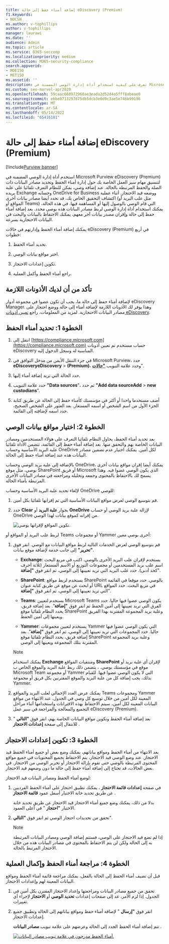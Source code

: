 ```yaml
---
title: إضافة أمناء حفظ إلى حالة eDiscovery (Premium)
f1.keywords:
- NOCSH
ms.author: v-tophillips
author: v-tophillips
manager: laurawi
ms.date: ''
audience: Admin
ms.topic: article
ms.service: O365-seccomp
ms.localizationpriority: medium
ms.collection: M365-security-compliance
search.appverid:
- MOE150
- MET150
ms.assetid: ''
description: تعرف على كيفية استخدام أداة إدارة الوصي المضمنة في Microsoft Purview eDiscovery (Premium) لتنسيق مهام سير العمل وتحديد مصادر البيانات ذات الصلة في حالة ما.
ms.custom: seo-marvel-apr2020
ms.openlocfilehash: 59caac668972968ae3eada2d52d4a5fff8abeae0
ms.sourcegitcommit: ebbe8713297675db5dcb3e0d9c3ae5e746b99196
ms.translationtype: MT
ms.contentlocale: ar-SA
ms.lasthandoff: 05/14/2022
ms.locfileid: "65416101"
---
```

# <a name="add-custodians-to-an-ediscovery-premium-case"></a>إضافة أمناء حفظ إلى حالة eDiscovery (Premium)

[!include[Purview banner](../includes/purview-rebrand-banner.md)]

استخدم أداة إدارة الوصي المضمنة في Microsoft Purview eDiscovery (Premium) لتنسيق مهام سير العمل الخاصة بك حول إدارة أمناء الحفظ وتحديد مصادر البيانات ذات الصلة والحفظ المرتبطة بالحالة. عند إضافة وصي، يمكن للنظام التعرف تلقائيا على علبة بريده Exchange وحسابه OneDrive for Business ووضعه قيد الاحتجاز. أثناء عملية اكتشاف التحقيق الخاص بك، قد تحدد أيضا مصادر بيانات أخرى (مثل علب البريد أو المواقع أو Teams) التي قام الوصي بالوصول إليها أو المساهمة فيها. في هذه الحالة، يمكنك استخدام أداة إدارة الوصي لربط مصادر البيانات هذه بوصي محدد. بعد إضافة أمناء حفظ إلى حالة وإقران مصدر بيانات آخر معهم، يمكنك الاحتفاظ بالبيانات والبحث في البيانات الاحتجازية بسرعة.

يمكنك إضافة أمناء الحفظ وإدارتهم في حالات eDiscovery (Premium) في أربع خطوات:

1. تحديد أمناء الحفظ.

2. اختر مواقع بيانات الوصي.

3. تكوين إعدادات الاحتجاز.

4. راجع أمناء الحفظ وأكمل العملية.

## <a name="make-sure-you-have-the-necessary-permissions"></a>تأكد من أن لديك الأذونات اللازمة

لإضافة أمناء حفظ إلى حالة ما، يجب أن تكون عضوا في مجموعة أدوار eDiscovery Manager. وهذا يوفر لك الأذونات اللازمة لإضافة أمناء إلى حالة ووضع احتجاز على مصادر البيانات الاحتجازية. لمزيد من المعلومات، راجع [تعيين أذونات eDiscovery](get-started-with-advanced-ediscovery.md#step-2-assign-ediscovery-permissions).

## <a name="step-1-identify-custodians"></a>الخطوة 1: تحديد أمناء الحفظ

1. انتقل إلى [https://compliance.microsoft.com](https://compliance.microsoft.com) حساب مستخدم تم تعيين أذونات eDiscovery المناسبة له وسجل الدخول إليه.

2. في جزء التنقل الأيمن من مدخل التوافق في Microsoft Purview، حدد **eDiscoveryeDiscovery** >  **(Premium)**، وحدد علامة التبويب [**"حالات**](https://go.microsoft.com/fwlink/p/?linkid=2173764)".

3. حدد الحالة التي تريد إضافة أمناء إليها.

4. حدد علامة التبويب **"Data sources**"، ثم حدد **"Add data sourceAdd** >  **new custodians**".

5. أضف مستخدما واحدا أو أكثر في مؤسستك كأمناء حفظ إلى الحالة عن طريق كتابة الجزء الأول من اسم الشخص أو اسمه المستعار. بعد العثور على الشخص الصحيح، حدد اسمه لإضافته إلى القائمة.

## <a name="step-2-choose-custodian-data-locations"></a>الخطوة 2: اختيار مواقع بيانات الوصي

بعد تحديد أمناء الحفظ، يحاول النظام تلقائيا التعرف على هؤلاء المستخدمين ومصادر البيانات الخاصة بهم والتحقق منها. بعد إضافة أمناء حفظ إلى القائمة، تتضمن الأداة تلقائيا علبة البريد الأساسية وحساب OneDrive لكل أمين. يمكنك اختيار عدم تضمين مصادر البيانات هذه عند إضافة أمناء حفظ إلى الحالة.

بالإضافة إلى علبة بريد الوصي وحساب OneDrive، يمكنك أيضا إقران مواقع بيانات أخرى بوصي، مثل موقع SharePoint أو فريق Microsoft الذي يكون الوصي عضوا فيه. وهذا يسمح لك بالاحتفاظ بالمحتوى وجمعه وتحليله ومراجعته في مصادر البيانات الأخرى المرتبطة بأمناء الحالة.

لإلغاء تحديد علبة البريد الأساسية وحساب OneDrive للوصي:

1. قم بتوسيع الوصي لعرض مواقع البيانات الأساسية التي تم إقرانها تلقائيا بكل أمين.

2. حدد **Clear** بجوار **علبة البريد** أو **OneDrive** لإزالة علبة بريد الوصي أو حساب OneDrive من إقرانه كموقع بيانات لهذا الوصي.

   ![تكوين المواقع لإقرانها بوصي.](../media/ConfigureCustodianLocations.png)

لربط علب البريد أو المواقع أو Teams أو مجموعات Yammer أخرى بوصي معين:

1. قم بتوسيع الوصي لعرض الخدمات التالية لربط مواقع البيانات مع الوصي. انقر فوق **"تحرير"** إلى جانب خدمة لإضافة موقع بيانات.

   - **Exchange**: يستخدم لإقران علب البريد الأخرى بالوصي. اكتب في مربع البحث اسم علب بريد المستخدمين أو مجموعات التوزيع أو الاسم المستعار (ثلاثة أحرف كحد أدنى). حدد علب البريد التي تريد تعيينها إلى الوصي، ثم انقر فوق **"إضافة**".

   - **SharePoint**: يستخدم لربط مواقع SharePoint بالوصي. حدد موقعا في القائمة أو ابحث عن موقع عن طريق كتابة عنوان URL في مربع البحث. حدد المواقع التي تريد تعيينها إلى الوصي، ثم انقر فوق **"إضافة**".

   - **Teams**: يستخدم لتعيين Microsoft Teams يكون الوصي عضوا فيها حاليا. حدد الفرق التي تريد تعيينها إلى أمين الحفظ ثم انقر فوق **"إضافة**". بعد إضافة فريق، يحدد النظام تلقائيا موقع SharePoint وعلبة بريد المجموعة المقترنة بهذا الفريق ويعينها إلى أمين الحفظ.

   - **Yammer**: يستخدم لتعيين مجموعات Yammer التي يكون الوصي عضوا فيها حاليا. حدد المجموعات التي تريد تعيينها إلى الوصي، ثم انقر فوق **"إضافة**". بعد إضافة فريق، يحدد النظام تلقائيا موقع SharePoint وعلبة بريد المجموعة المقترنة بتلك المجموعة ويعينها إلى الوصي.

   > [!NOTE]
   > يمكنك استخدام **Exchange** ومنتقيات المواقع **SharePoint** لإقران أي علبة بريد أو موقع في مؤسستك بوصي. ، يتضمن ذلك ربط علبة البريد والموقع الخاص ب Microsoft Team أو مجموعة Yammer التي لا يكون الوصي عضوا فيها. للقيام بذلك، يجب إضافة كل من علبة البريد والموقع المقترنين بكل فريق أو مجموعة Yammer.

2. يمكنك عرض العدد الإجمالي لعلب البريد والمواقع Teams ومجموعات Yammer المعينة لكل أمين من خلال توسيع كل وصي في الجدول. عند الانتهاء من مواقع البيانات المعينة لكل أمين، سيتم الاحتفاظ بهذه الاقترانات واستخدامها أثناء مراحل التجميع والمعالجة والمراجعة في سير عمل eDiscovery (Premium).

3. بعد إضافة أمناء الحفظ وتكوين مواقع البيانات الخاصة بهم، انقر فوق **"التالي** " للانتقال إلى صفحة **إعدادات الاحتجاز** .  

## <a name="step-3-configure-hold-settings"></a>الخطوة 3: تكوين إعدادات الاحتجاز

 بعد الانتهاء من أمناء الحفظ ومواقع بياناتهم، يمكنك وضع بعض أو جميع أمناء الحفظ قيد الاحتجاز. عند وضع الوصي قيد الاحتجاز، يتم الاحتفاظ بجميع المحتويات في جميع مواقع المحتوى المرتبطة بالوصي حتى تقوم بإزالة الاحتجاز أو تحرير الوصي من الاحتجاز. في بعض الحالات، قد تحتاج إلى إضافة أمناء حفظ إلى حالة ما دون وضعهم قيد الاحتجاز.

لوضع أمناء الحفظ ومصادر البيانات قيد الاحتجاز:

1. في صفحة **إعدادات قائمة الاحتجاز** ، يمكنك تطبيق احتجاز على أمناء الحفظ الفرديين عن طريق تحديد خانة الاختيار أسفل عمود **قائمة الاحتجاز** .

   بدلا من ذلك، يمكنك وضع جميع أمناء الاحتجاز قيد الاحتجاز عن طريق تحديد خانة الاختيار **"احتجاز** " في أعلى العمود.

2. تحقق من تحديدات احتجاز الوصي ثم انقر فوق **"التالي**".

   > [!NOTE]
   > إذا لم تضع قيد الاحتجاز على الوصي، فستتم إضافة الوصي ومصادر البيانات المرتبطة به إلى الحالة ولكن لن يتم الاحتفاظ بالمحتوى في مصادر البيانات هذه من خلال الاحتجاز المرتبط بالحالة.

## <a name="step-4-review-the-custodians-and-complete-the-process"></a>الخطوة 4: مراجعة أمناء الحفظ وإكمال العملية

قبل أن تضيف أمناء الحفظ إلى الحالة بالفعل، يمكنك مراجعة قائمة أمناء الحفظ ومواقع البيانات المعينة لهم وإعدادات الاحتجاز.

1. تحقق من جميع مصادر البيانات ومراجعتها وإعداد الاحتجاز المقترن بكل أمين في الجدول. إذا لزم الأمر، عد إلى صفحات إعدادات **تحديد الوصي** أو **الاحتجاز** لإجراء أي تغييرات.

2. انقر فوق **"إرسال** " لإضافة أمناء حفظ ومواقع بياناتهم إلى الحالة وتطبيق جميع إعدادات الاحتجاز.

   تتم إضافة أمناء الحفظ الجدد إلى الحالة وعرضهم على علامة تبويب **مصادر البيانات** .

   [![أمناء الحفظ مدرجون في علامة تبويب مصادر البيانات.](../media/DataSourcesTab.png) ](../media/DataSourcesTab.png#lightbox)
